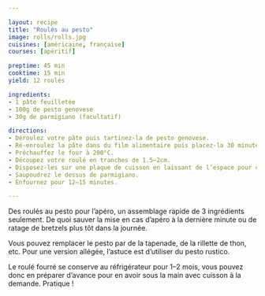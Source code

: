 ```yaml
---

layout: recipe
title: "Roulés au pesto"
image: rolls/rolls.jpg
cuisines: [américaine, française]
courses: [apéritif]

preptime: 45 min
cooktime: 15 min
yield: 12 roulés

ingredients:
- 1 pâte feuilletée
- 100g de pesto genovese
- 30g de parmigiano (facultatif)

directions:
- Déroulez votre pâte puis tartinez-la de pesto genovese.
- Ré-enroulez la pâte dans du film alimentaire puis placez-la 30 minutes au congélateur.
- Préchauffez le four à 200°C.
- Découpez votre roulé en tranches de 1.5–2cm.
- Disposez-les sur une plaque de cuisson en laissant de l’espace pour qu’ils puissent bien gonfler.
- Saupoudrez le dessus de parmigiano.
- Enfournez pour 12–15 minutes.

---
```


Des roulés au pesto pour l’apéro, un assemblage rapide de 3 ingrédients seulement. De quoi sauver la mise en cas d’apéro à la dernière minute ou de ratage de bretzels plus tôt dans la journée.

Vous pouvez remplacer le pesto par de la tapenade, de la rillette de thon, etc. Pour une version allégée, l’astuce est d’utiliser du pesto rustico.

Le roulé fourré se conserve au réfrigérateur pour 1–2 mois, vous pouvez donc en préparer d’avance pour en avoir sous la main avec cuisson à la demande. Pratique&nbsp;!